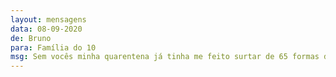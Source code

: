 ```yaml
---
layout: mensagens
data: 08-09-2020
de: Bruno
para: Família do 10
msg: Sem vocês minha quarentena já tinha me feito surtar de 65 formas diferentes
---
```

